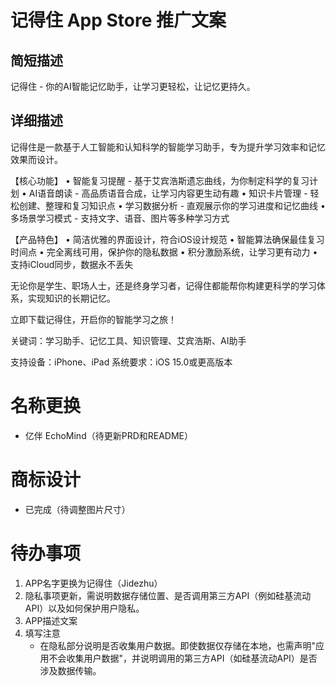 # 记得住 App Store 推广文案

## 简短描述
记得住 - 你的AI智能记忆助手，让学习更轻松，让记忆更持久。

## 详细描述
记得住是一款基于人工智能和认知科学的智能学习助手，专为提升学习效率和记忆效果而设计。

【核心功能】
• 智能复习提醒 - 基于艾宾浩斯遗忘曲线，为你制定科学的复习计划
• AI语音朗读 - 高品质语音合成，让学习内容更生动有趣
• 知识卡片管理 - 轻松创建、整理和复习知识点
• 学习数据分析 - 直观展示你的学习进度和记忆曲线
• 多场景学习模式 - 支持文字、语音、图片等多种学习方式

【产品特色】
• 简洁优雅的界面设计，符合iOS设计规范
• 智能算法确保最佳复习时间点
• 完全离线可用，保护你的隐私数据
• 积分激励系统，让学习更有动力
• 支持iCloud同步，数据永不丢失

无论你是学生、职场人士，还是终身学习者，记得住都能帮你构建更科学的学习体系，实现知识的长期记忆。

立即下载记得住，开启你的智能学习之旅！

关键词：学习助手、记忆工具、知识管理、艾宾浩斯、AI助手

支持设备：iPhone、iPad
系统要求：iOS 15.0或更高版本

# 名称更换
- 亿伴 EchoMind（待更新PRD和README）
# 商标设计
- 已完成（待调整图片尺寸）

# 待办事项
1. APP名字更换为记得住（Jidezhu）
2. 隐私事项更新，需说明数据存储位置、是否调用第三方API（例如硅基流动API）以及如何保护用户隐私。
3. APP描述文案
4. 填写注意
    - 在隐私部分说明是否收集用户数据。即使数据仅存储在本地，也需声明"应用不会收集用户数据"，并说明调用的第三方API（如硅基流动API）是否涉及数据传输。